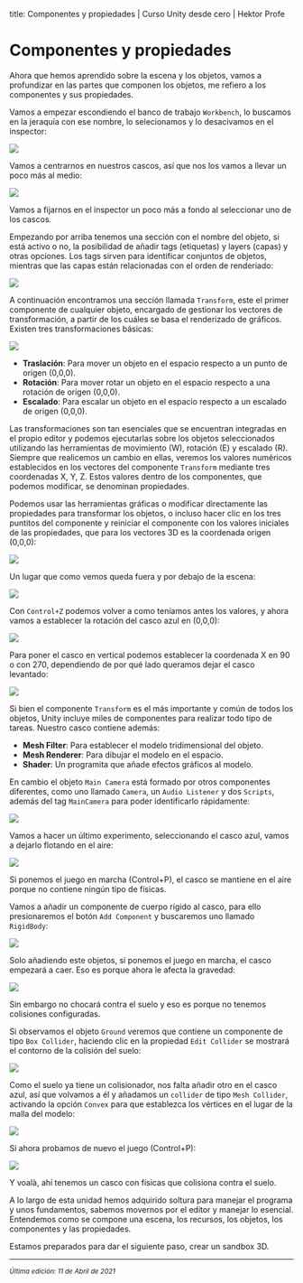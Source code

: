 title: Componentes y propiedades | Curso Unity desde cero | Hektor Profe

# Componentes y propiedades

Ahora que hemos aprendido sobre la escena y los objetos, vamos a profundizar en las partes que componen los objetos, me refiero a los componentes y sus propiedades.

Vamos a empezar escondiendo el banco de trabajo `Workbench`, lo buscamos en la jeraquía con ese nombre, lo selecionamos y lo desacivamos en el inspector:

![]({{cdn}}/unity/Screenshot_24.png)

Vamos a centrarnos en nuestros cascos, así que nos los vamos a llevar un poco más al medio:

![]({{cdn}}/unity/Screenshot_25.png)

Vamos a fijarnos en el inspector un poco más a fondo al seleccionar uno de los cascos.

Empezando por arriba tenemos una sección con el nombre del objeto, si está activo o no, la posibilidad de añadir tags (etiquetas) y layers (capas) y otras opciones. Los tags sirven para identificar conjuntos de objetos, mientras que las capas están relacionadas con el orden de renderiado:

![]({{cdn}}/unity/Screenshot_26.png)

A continuación encontramos una sección llamada `Transform`, este el primer componente de cualquier objeto, encargado de gestionar los vectores de transformación, a partir de los cuáles se basa el renderizado de gráficos. Existen tres transformaciones básicas:

![]({{cdn}}/unity/Screenshot_27.png)

- **Traslación**: Para mover un objeto en el espacio respecto a un punto de origen (0,0,0).
- **Rotación**: Para mover rotar un objeto en el espacio respecto a una rotación de origen (0,0,0).
- **Escalado**: Para escalar un objeto en el espacio respecto a un escalado de origen (0,0,0).

Las transformaciones son tan esenciales que se encuentran integradas en el propio editor y podemos ejecutarlas sobre los objetos seleccionados utilizando las herramientas de movimiento (W), rotación (E) y escalado (R). Siempre que realicemos un cambio en ellas, veremos los valores numéricos establecidos en los vectores del componente `Transform` mediante tres coordenadas X, Y, Z. Estos valores dentro de los componentes, que podemos modificar, se denominan propiedades.

Podemos usar las herramientas gráficas o modificar directamente las propiedades para transformar los objetos, o incluso hacer clic en los tres puntitos del componente y reiniciar el componente con los valores iniciales de las propiedades, que para los vectores 3D es la coordenada origen (0,0,0):

![]({{cdn}}/unity/Screenshot_28.png)

Un lugar que como vemos queda fuera y por debajo de la escena:

![]({{cdn}}/unity/Screenshot_29.png)

Con `Control+Z` podemos volver a como teníamos antes los valores, y ahora vamos a establecer la rotación del casco azul en (0,0,0):

![]({{cdn}}/unity/Screenshot_30.png)

Para poner el casco en vertical podemos establecer la coordenada X en 90 o con 270, dependiendo de por qué lado queramos dejar el casco levantado:

![]({{cdn}}/unity/Screenshot_31.png)

Si bien el componente `Transform` es el más importante y común de todos los objetos, Unity incluye miles de componentes para realizar todo tipo de tareas. Nuestro casco contiene además:

- **Mesh Filter**: Para establecer el modelo tridimensional del objeto.
- **Mesh Renderer**: Para dibujar el modelo en el espacio.
- **Shader**: Un programita que añade efectos gráficos al modelo.

En cambio el objeto `Main Camera` está formado por otros componentes diferentes, como uno llamado `Camera`, un `Audio Listener` y dos `Scripts`, además del tag `MainCamera` para poder identificarlo rápidamente:

![]({{cdn}}/unity/Screenshot_32.png)

Vamos a hacer un último experimento, seleccionando el casco azul, vamos a dejarlo flotando en el aire:

![]({{cdn}}/unity/Screenshot_33.png)

Si ponemos el juego en marcha (Control+P), el casco se mantiene en el aire porque no contiene ningún tipo de físicas.

Vamos a añadir un componente de cuerpo rígido al casco, para ello presionaremos el botón `Add Component` y buscaremos uno llamado `RigidBody`:

![]({{cdn}}/unity/Screenshot_34.png)

Solo añadiendo este objetos, si ponemos el juego en marcha, el casco empezará a caer. Eso es porque ahora le afecta la gravedad:

![]({{cdn}}/unity/Record_01.gif)

Sin embargo no chocará contra el suelo y eso es porque no tenemos colisiones configuradas.

Si observamos el objeto `Ground` veremos que contiene un componente de tipo `Box Collider`, haciendo clic en la propiedad `Edit Collider` se mostrará el contorno de la colisión del suelo:

![]({{cdn}}/unity/Screenshot_35.png)

Como el suelo ya tiene un colisionador, nos falta añadir otro en el casco azul, así que volvamos a él y añadamos un `collider` de tipo `Mesh Collider`, activando la opción `Convex` para que establezca los vértices en el lugar de la malla del modelo:

![]({{cdn}}/unity/Screenshot_36.png)

Si ahora probamos de nuevo el juego (Control+P):

![]({{cdn}}/unity/Record_02.gif)

Y voalà, ahí tenemos un casco con físicas que colisiona contra el suelo.

A lo largo de esta unidad hemos adquirido soltura para manejar el programa y unos fundamentos, sabemos movernos por el editor y manejar lo esencial. Entendemos como se compone una escena, los recursos, los objetos, los componentes y las propiedades.

Estamos preparados para dar el siguiente paso, crear un sandbox 3D.

___
<small class="edited"><i>Última edición: 11 de Abril de 2021</i></small>